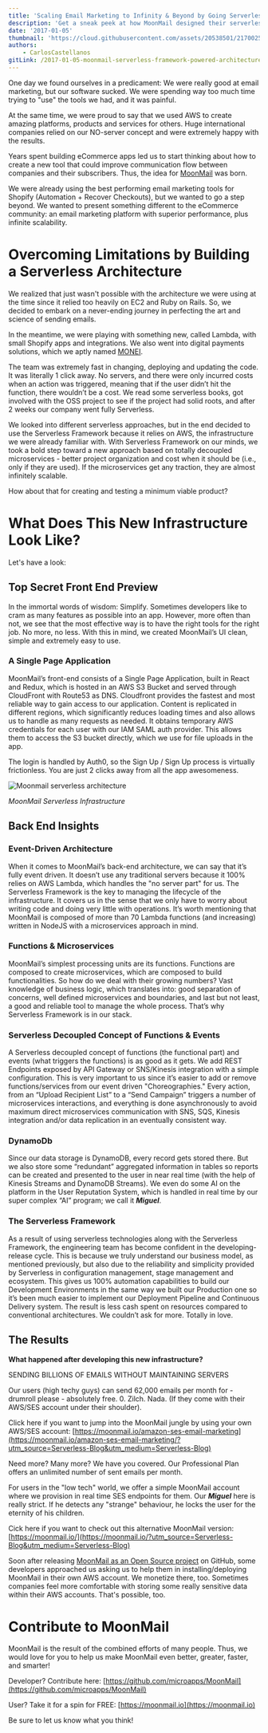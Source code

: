 ```yaml
---
title: 'Scaling Email Marketing to Infinity & Beyond by Going Serverless'
description: 'Get a sneak peek at how MoonMail designed their serverless architecture for an infinitely scalable open source email marketing app in this guest post.'
date: '2017-01-05'
thumbnail: 'https://cloud.githubusercontent.com/assets/20538501/21700252/2890892e-d365-11e6-8f0c-96262c5a3027.png'
authors:
    - CarlosCastellanos
gitLink: /2017-01-05-moonmail-serverless-framework-powered-architecture.md
---
```


One day we found ourselves in a predicament: We were really good at email marketing, but our software sucked. We were spending way too much time trying to "use" the tools we had, and it was painful.

At the same time, we were proud to say that we used AWS to create amazing platforms, products and services for others. Huge international companies relied on our NO-server concept and were extremely happy with the results.

Years spent building eCommerce apps led us to start thinking about how to create a new tool that could improve communication flow between companies and their subscribers. Thus, the idea for [MoonMail](https://moonmail.io/?utm_source=Serverless-Blog&utm_medium=Serverless-Blog) was born.

We were already using the best performing email marketing tools for Shopify (Automation + Recover Checkouts), but we wanted to go a step beyond. We wanted to present something different to the eCommerce community: an email marketing platform with superior performance, plus infinite scalability.

# Overcoming Limitations by Building a Serverless Architecture

We realized that just wasn't possible with the architecture we were using at the time since it relied too heavily on EC2 and Ruby on Rails. So, we decided to embark on a never-ending journey in perfecting the art and science of sending emails.

In the meantime, we were playing with something new, called Lambda, with small Shopify apps and integrations. We also went into digital payments solutions, which we aptly named [MONEI](https://monei.net/?utm_source=Serverless-Blog&utm_medium=Serverless-Blog).

The team was extremely fast in changing, deploying and updating the code. It was literally 1 click away. No servers, and there were only incurred costs when an action was triggered, meaning that if the user didn’t hit the function, there wouldn’t be a cost. We read some serverless books, got involved with the OSS project to see if the project had solid roots, and after 2 weeks our company went fully Serverless.

We looked into different serverless approaches, but in the end decided to use the Serverless Framework because it relies on AWS, the infrastructure we were already familiar with. With Serverless Framework on our minds, we took a bold step toward a new approach based on totally decoupled microservices - better project organization and cost when it should be (i.e., only if they are used). If the microservices get any traction, they are almost infinitely scalable.

How about that for creating and testing a minimum viable product?

# What Does This New Infrastructure Look Like?

Let's have a look:

## Top Secret Front End Preview

In the immortal words of wisdom: Simplify. Sometimes developers like to cram as many features as possible into an app. However, more often than not, we see that the most effective way is to have the right tools for the right job. No more, no less. With this in mind, we created MoonMail’s UI clean, simple and extremely easy to use.

### A Single Page Application

MoonMail’s front-end consists of a Single Page Application, built in React and Redux, which is hosted in an AWS S3 Bucket and served through CloudFront with Route53 as DNS. Cloudfront provides the fastest and most reliable way to gain access to our application. Content is replicated in different regions, which significantly reduces loading times and also allows us to handle as many requests as needed. It obtains temporary AWS credentials for each user with our IAM SAML auth provider. This allows them to access the S3 bucket directly, which we use for file uploads in the app.

The login is handled by Auth0, so the Sign Up / Sign Up process is virtually frictionless. You are just 2 clicks away from all the app awesomeness.

![Moonmail serverless architecture](https://camo.githubusercontent.com/af0f7857357ac2b5ef5512b1b34ca06f559c2f10/68747470733a2f2f63646e2e6d6963726f617070732e636f6d2f6173736574732f696d672f6d6d76322f6d6d76322d6172636869746563747572652e706e67)

*MoonMail Serverless Infrastructure*

## Back End Insights

### Event-Driven Architecture

When it comes to MoonMail’s back-end architecture, we can say that it’s fully event driven. It doesn’t use any traditional servers because it 100% relies on AWS Lambda, which handles the "no server part" for us. The Serverless Framework is the key to managing the lifecycle of the infrastructure. It covers us in the sense that we only have to worry about writing code and doing very little with operations. It’s worth mentioning that MoonMail is composed of more than 70 Lambda functions (and increasing) written in NodeJS with a microservices approach in mind.

### Functions & Microservices

MoonMail’s simplest processing units are its functions. Functions are composed to create microservices, which are composed to build functionalities. So how do we deal with their growing numbers? Vast knowledge of business logic, which translates into: good separation of concerns, well defined microservices and boundaries, and last but not least, a good and reliable tool to manage the whole process. That’s why Serverless Framework is in our stack.

### Serverless Decoupled Concept of Functions & Events

A Serverless decoupled concept of functions (the functional part) and events (what triggers the functions) is as good as it gets. We add REST Endpoints exposed by API Gateway or SNS/Kinesis integration with a simple configuration. This is very important to us since it’s easier to add or remove functions/services from our event driven "Choreographies." Every action, from an “Upload Recipient List” to a “Send Campaign” triggers a number of microservices interactions, and everything is done asynchronously to avoid maximum direct microservices communication with SNS, SQS, Kinesis integration and/or data replication in an eventually consistent way.

### DynamoDb

Since our data storage is DynamoDB, every record gets stored there. But we also store some “redundant” aggregated information in tables so reports can be created and presented to the user in near real time (with the help of Kinesis Streams and DynamoDB Streams). We even do some AI on the platform in the User Reputation System, which is handled in real time by our super complex “AI” program; we call it **_Miguel_**.

### The Serverless Framework

As a result of using serverless technologies along with the Serverless Framework, the engineering team has become confident in the developing-release cycle. This is because we truly understand our business model, as mentioned previously, but also due to the reliability and simplicity provided by Serverless in configuration management, stage management and ecosystem. This gives us 100% automation capabilities to build our Development Environments in the same way we built our Production one so it’s been much easier to implement our Deployment Pipeline and Continuous Delivery system. The result is less cash spent on resources compared to conventional architectures. We couldn’t ask for more. Totally in love.

## The Results

**What happened after developing this new infrastructure?**

SENDING BILLIONS OF EMAILS WITHOUT MAINTAINING SERVERS

Our users (high techy guys) can send 62,000 emails per month for - drumroll please - absolutely free. 0. Zilch. Nada. (If they come with their AWS/SES account under their shoulder).

Click here if you want to jump into the MoonMail jungle by using your own AWS/SES account: [https://moonmail.io/amazon-ses-email-marketing](https://moonmail.io/amazon-ses-email-marketing/?utm_source=Serverless-Blog&utm_medium=Serverless-Blog)

Need more? Many more? We have you covered. Our Professional Plan offers an unlimited number of sent emails per month.

For users in the "low tech" world, we offer a simple MoonMail account where we provision in real time SES endpoints for them. Our **_Miguel_** here is really strict. If he detects any "strange" behaviour, he locks the user for the eternity of his children.

Cick here if you want to check out this alternative MoonMail version: [https://moonmail.io/](https://moonmail.io/?utm_source=Serverless-Blog&utm_medium=Serverless-Blog)

Soon after releasing [MoonMail as an Open Source project](https://github.com/microapps/MoonMail) on GitHub, some developers approached us asking us to help them in installing/deploying MoonMail in their own AWS account. We monetize there, too. Sometimes companies feel more comfortable with storing some really sensitive data within their AWS accounts. That's possible, too.

# Contribute to MoonMail

MoonMail is the result of the combined efforts of many people. Thus, we would love for you to help us make MoonMail even better, greater, faster, and smarter!

Developer? Contribute here: [https://github.com/microapps/MoonMail](https://github.com/microapps/MoonMail)

User? Take it for a spin for FREE: [https://moonmail.io](https://moonmail.io)

Be sure to let us know what you think!
